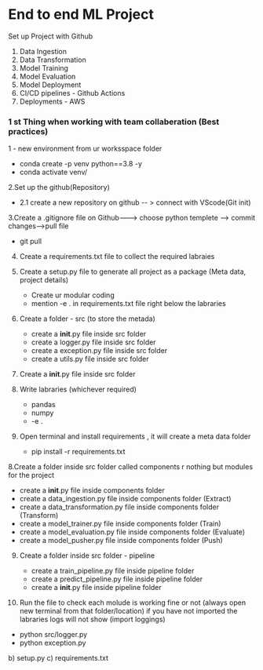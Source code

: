 # End to end ML Project

Set up Project with Github

1. Data Ingestion
2. Data Transformation
3. Model Training
4. Model Evaluation
5. Model Deployment
6. CI/CD pipelines - Github Actions
7. Deployments - AWS


### 1 st Thing when working with team collaberation (Best practices)

1 - new environment from ur worksspace folder
   - conda create -p venv python==3.8 -y
   - conda activate venv/

2.Set up the github(Repository)

   - 2.1 create a new repository on github -- > connect with VScode(Git init)

3.Create a .gitignore file on Github---> choose python templete --> commit changes-->pull file
   - git pull

4. Create a requirements.txt file to collect the required labraies

5. Create a setup.py file to generate all project as a package (Meta data, project details)
   - Create ur modular coding
   - mention -e . in requirements.txt file right below the labraries

6. Create a folder - src (to store the metada)
   - create a __init__.py file inside src folder
   - create a logger.py file inside src folder
   - create a exception.py file inside src folder
   - create a utils.py file inside src folder

7. Create a __init__.py file inside src folder

6. Write labraries (whichever required)
   - pandas
   - numpy
   - -e .

7. Open terminal and install requirements , it will create a meta data folder
   -  pip install -r requirements.txt

8.Create a folder inside src folder called components r nothing but modules for the project
   - create a __init__.py file inside components folder
   - create a data_ingestion.py file inside components folder (Extract)
   - create a data_transformation.py file inside components folder (Transform)
   - create a model_trainer.py file inside components folder (Train)
   - create a model_evaluation.py file inside components folder (Evaluate)
   - create a model_pusher.py file inside components folder (Push)

9. Create a folder inside src folder - pipeline
   - create a train_pipeline.py file inside pipeline folder
   - create a predict_pipeline.py file inside pipeline folder
   - create a __init__.py file inside pipeline folder


10. Run the file to check each molude is working fine or not (always open new terminal from that folder/location) if you have not imported the labraries logs will not show (import loggings)
   - python src/logger.py
   - python exception.py











   b) setup.py
   c) requirements.txt







